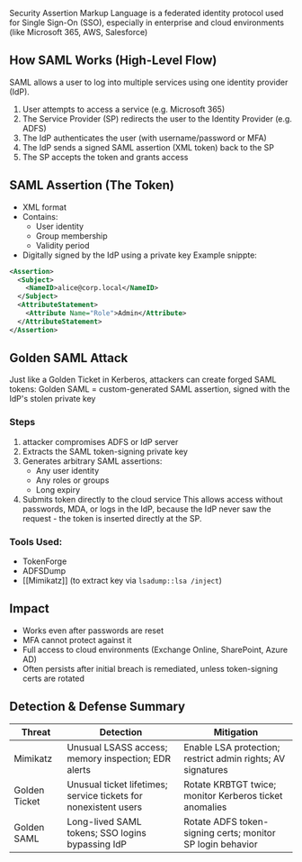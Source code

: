 Security Assertion Markup Language is a federated identity protocol used for Single Sign-On (SSO), especially in enterprise and cloud environments (like Microsoft 365, AWS, Salesforce)

## How SAML Works (High-Level Flow)
SAML allows a user to log into multiple services using one identity provider (IdP).
1. User attempts to access a service (e.g. Microsoft 365)
2. The Service Provider (SP) redirects the user to the Identity Provider (e.g. ADFS)
3. The IdP authenticates the user (with username/password or MFA)
4. The IdP sends a signed SAML assertion (XML token) back to the SP
5. The SP accepts the token and grants access

## SAML Assertion (The Token)
- XML format
- Contains:
	- User identity
	- Group membership
	- Validity period
- Digitally signed by the IdP using a private key
Example snippte:
```XML
<Assertion>
  <Subject>
    <NameID>alice@corp.local</NameID>
  </Subject>
  <AttributeStatement>
    <Attribute Name="Role">Admin</Attribute>
  </AttributeStatement>
</Assertion>
```

## Golden SAML Attack
Just like a Golden Ticket in Kerberos, attackers can create forged SAML tokens:
	Golden SAML = custom-generated SAML assertion, signed with the IdP's stolen private key

### Steps
1. attacker compromises ADFS or IdP server
2. Extracts the SAML token-signing private key
3. Generates arbitrary SAML assertions:
	- Any user identity
	- Any roles or groups
	- Long expiry
4. Submits token directly to the cloud service
This allows access without passwords, MDA, or logs in the IdP, because the IdP never saw the request - the token is inserted directly at the SP.
### Tools Used:
- TokenForge
- ADFSDump
- [[Mimikatz]] (to extract key via `lsadump::lsa /inject`)

## Impact
- Works even after passwords are reset
- MFA cannot protect against it
- Full access to cloud environments (Exchange Online, SharePoint, Azure AD)
- Often persists after initial breach is remediated, unless token-signing certs are rotated

## Detection & Defense Summary
|Threat|Detection|Mitigation|
|---|---|---|
|Mimikatz|Unusual LSASS access; memory inspection; EDR alerts|Enable LSA protection; restrict admin rights; AV signatures|
|Golden Ticket|Unusual ticket lifetimes; service tickets for nonexistent users|Rotate KRBTGT twice; monitor Kerberos ticket anomalies|
|Golden SAML|Long-lived SAML tokens; SSO logins bypassing IdP|Rotate ADFS token-signing certs; monitor SP login behavior|